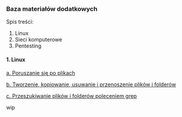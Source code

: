 ### Baza materiałów dodatkowych

Spis treści:
1. Linux
2. Sieci komputerowe
3. Pentesting

#### 1. Linux

[a. Poruszanie się po plikach](https://youtu.be/j6vKLJxAKfw)

[b. Tworzenie, kopiowanie, usuwanie i przenoszenie plików i folderów](https://youtu.be/j6vKLJxAKfw)

[c. Przeszukiwanie plików i folderów poleceniem grep](https://youtu.be/VGgTmxXp7xQ)

wip

